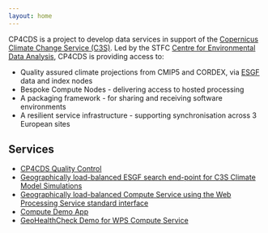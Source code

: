 ```yaml
---
layout: home
---
```

CP4CDS is a project to develop data services in support of the [Copernicus Climate Change Service (C3S)](https://climate.copernicus.eu/). Led by the STFC [Centre for Environmental Data Analysis](www.ceda.ac.uk), CP4CDS is providing access to:
- Quality assured climate projections from CMIP5 and CORDEX, via [ESGF](https://esgf.llnl.gov/) data and index nodes
- Bespoke Compute Nodes - delivering access to hosted processing
- A packaging framework - for sharing and receiving software environments
- A resilient service infrastructure - supporting synchronisation across 3 European sites

## Services

* [CP4CDS Quality Control](https://cp4cds-qcapp.ceda.ac.uk/)
* [Geographically load-balanced ESGF search end-point for C3S Climate Model Simulations](https://index.mips.copernicus-climate.eu/esg-search/search)
* [Geographically load-balanced Compute Service using the Web Processing Service standard interface](http://compute.mips.copernicus-climate.eu/wps?service=WPS&version=1.0.0&request=GetCapabilities)
* [Compute Demo App](https://bovec.dkrz.de/)
* [GeoHealthCheck Demo for WPS Compute Service](https://bovec.dkrz.de/ghc/resources?lang=en&resource_type=OGC%3AWPS)
